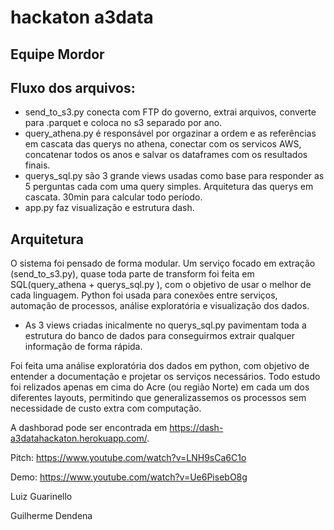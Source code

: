 # hackaton a3data

## Equipe Mordor

## Fluxo dos arquivos:
 - send_to_s3.py conecta com FTP do governo, extrai arquivos, converte para .parquet e coloca no s3 separado por ano.
 - query_athena.py é responsável por orgazinar a ordem e as referências em cascata das querys no athena, conectar com os servicos AWS, concatenar todos os anos e salvar os dataframes com os resultados finais.
 - querys_sql.py são 3 grande views usadas como base para responder as 5 perguntas cada com uma query simples. Arquitetura das querys em cascata. 30min para calcular todo período.
 - app.py faz visualização e estrutura dash. 
 
## Arquitetura 
 O sistema foi pensado de forma modular. Um serviço focado em extração (send_to_s3.py), quase toda parte de transform foi feita em SQL(query_athena + querys_sql.py ), com o objetivo de usar o melhor de cada linguagem. 
Python foi usada para conexões entre serviços, automação de processos, análise exploratória e visualização dos dados.
- As 3 views criadas inicalmente no querys_sql.py pavimentam toda a estrutura do banco de dados para conseguirmos extrair qualquer informação de forma rápida. 

Foi feita uma análise exploratória dos dados em python, com objetivo de entender a documentação e projetar os serviços necessários. Todo estudo foi relizados apenas em cima do Acre (ou região Norte) em cada um dos diferentes layouts, permitindo que generalizassemos os processos sem necessidade de custo extra com computação.

A dashborad pode ser encontrada em https://dash-a3datahackaton.herokuapp.com/.

Pitch: https://www.youtube.com/watch?v=LNH9sCa6C1o

Demo: https://www.youtube.com/watch?v=Ue6PisebO8g

Luiz Guarinello

Guilherme Dendena
